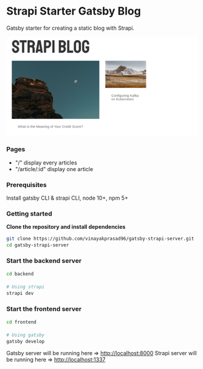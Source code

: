 # Strapi Starter Gatsby Blog

Gatsby starter for creating a static blog with Strapi.

![screenshot image](/screenshot.png)

### Pages

- "/" display every articles
- "/article/:id" display one article

### Prerequisites
Install gatsby CLI & strapi CLI, node 10+, npm 5+

### Getting started

**Clone the repository and install dependencies**

```bash
git clone https://github.com/vinayakprasad96/gatsby-strapi-server.git
cd gatsby-strapi-server
```

### Start the backend server

```bash
cd backend

# Using strapi
strapi dev
```

### Start the frontend server

```bash
cd frontend

# Using gatsby
gatsby develop

```

Gatsby server will be running here => [http://localhost:8000](http://localhost:8000)
Strapi server will be running here => [http://localhost:1337](http://localhost:1337)